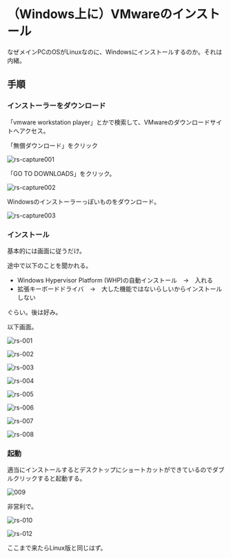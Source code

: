 # （Windows上に）VMwareのインストール

なぜメインPCのOSがLinuxなのに、Windowsにインストールするのか。それは内緒。

## 手順

### インストーラーをダウンロード

「vmware workstation player」とかで検索して、VMwareのダウンロードサイトへアクセス。

「無償ダウンロード」をクリック

![rs-capture001](image/install_on_windows/rs-capture001.png)

「GO TO DOWNLOADS」をクリック。

![rs-capture002](image/install_on_windows/rs-capture002.png)

Windowsのインストーラーっぽいものをダウンロード。

![rs-capture003](image/install_on_windows/rs-capture003.png)

### インストール

基本的には画面に従うだけ。

途中で以下のことを聞かれる。

* Windows Hypervisor Platform (WHP)の自動インストール　→　入れる
* 拡張キーボードドライバ　→　大した機能ではないらしいからインストールしない

ぐらい。後は好み。

以下画面。

![rs-001](image/install_on_windows/rs-001.png)

![rs-002](image/install_on_windows/rs-002.png)

![rs-003](image/install_on_windows/rs-003.png)

![rs-004](image/install_on_windows/rs-004.png)

![rs-005](image/install_on_windows/rs-005.png)

![rs-006](image/install_on_windows/rs-006.png)

![rs-007](image/install_on_windows/rs-007.png)

![rs-008](image/install_on_windows/rs-008.png)

### 起動

適当にインストールするとデスクトップにショートカットができているのでダブルクリックすると起動する。

![009](image/install_on_windows/009.png)

非営利で。

![rs-010](image/install_on_windows/rs-010.png)

![rs-012](image/install_on_windows/rs-012.png)

ここまで来たらLinux版と同じはず。
